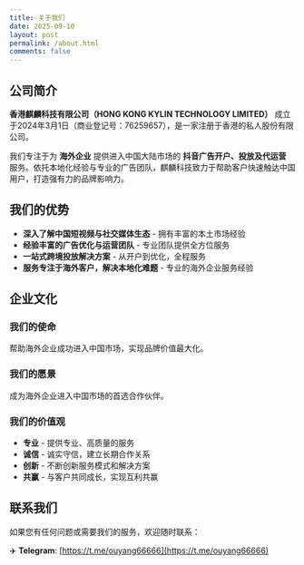 ```yaml
---
title: 关于我们
date: 2025-09-10
layout: post
permalink: /about.html
comments: false
---
```


## 公司简介

**香港麒麟科技有限公司（HONG KONG KYLIN TECHNOLOGY LIMITED）** 成立于2024年3月1日（商业登记号：76259657），是一家注册于香港的私人股份有限公司。

我们专注于为 **海外企业** 提供进入中国大陆市场的 **抖音广告开户、投放及代运营** 服务。依托本地化经验与专业的广告团队，麒麟科技致力于帮助客户快速触达中国用户，打造强有力的品牌影响力。

## 我们的优势

* **深入了解中国短视频与社交媒体生态** - 拥有丰富的本土市场经验
* **经验丰富的广告优化与运营团队** - 专业团队提供全方位服务
* **一站式跨境投放解决方案** - 从开户到优化，全程服务
* **服务专注于海外客户，解决本地化难题** - 专业的海外企业服务经验

## 企业文化

### 我们的使命
帮助海外企业成功进入中国市场，实现品牌价值最大化。

### 我们的愿景
成为海外企业进入中国市场的首选合作伙伴。

### 我们的价值观
- **专业** - 提供专业、高质量的服务
- **诚信** - 诚实守信，建立长期合作关系
- **创新** - 不断创新服务模式和解决方案
- **共赢** - 与客户共同成长，实现互利共赢

## 联系我们

如果您有任何问题或需要我们的服务，欢迎随时联系：

✈️ **Telegram**: [https://t.me/ouyang66666](https://t.me/ouyang66666)
